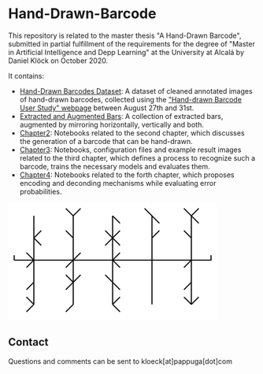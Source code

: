 # Hand-Drawn-Barcode

This repository is related to the master thesis "A Hand-Drawn Barcode", submitted in partial fulfillment of the requirements for the degree of "Master in Artificial Intelligence and Depp Learning" at the University at Alcalá by Daniel Klöck on October 2020.

It contains:
* [Hand-Drawn Barcodes Dataset](./Hand-Drawn%20Barcodes%20Dataset): A dataset of cleaned annotated images of hand-drawn barcodes, collected using the ["Hand-drawn Barcode User Study" webpage](https://barcode-dataset-generator.herokuapp.com/) between August 27th and 31st.
* [Extracted and Augmented Bars](./Extracted%20and%20Augmented%20Bars): A collection of extracted bars, augmented by mirroring horizontally, vertically and both.
* [Chapter2](./Chapter2): Notebooks related to the second chapter, which discusses the generation of a barcode that can be hand-drawn.
* [Chapter3](./Chapter3): Notebooks, configuration files and example result images related to the third chapter, which defines a process to recognize such a barcode, trains the necessary models and evaluates them.
* [Chapter4](./Chapter4): Notebooks related to the forth chapter, which proposes encoding and deconding mechanisms while evaluating error probabilities.

![Example Barcode](./barcode.png)

## Contact

Questions and comments can be sent to kloeck[at]pappuga[dot]com